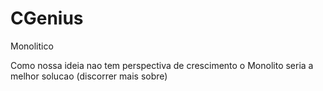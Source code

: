 # CGenius

Monolitico

Como nossa ideia nao tem perspectiva de crescimento o Monolito seria a melhor solucao (discorrer mais sobre)